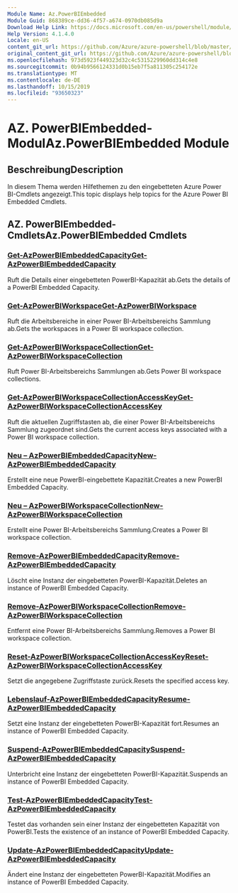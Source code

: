 ```yaml
---
Module Name: Az.PowerBIEmbedded
Module Guid: 868389ce-dd36-4f57-a674-0970db085d9a
Download Help Link: https://docs.microsoft.com/en-us/powershell/module/az.powerbiembedded
Help Version: 4.1.4.0
Locale: en-US
content_git_url: https://github.com/Azure/azure-powershell/blob/master/src/PowerBIEmbedded/PowerBIEmbedded/help/Az.PowerBIEmbedded.md
original_content_git_url: https://github.com/Azure/azure-powershell/blob/master/src/PowerBIEmbedded/PowerBIEmbedded/help/Az.PowerBIEmbedded.md
ms.openlocfilehash: 973d5923f449323d32c4c5315229960dd314c4e8
ms.sourcegitcommit: 0b94b9566124331d0b15eb7f5a811305c254172e
ms.translationtype: MT
ms.contentlocale: de-DE
ms.lasthandoff: 10/15/2019
ms.locfileid: "93650323"
---
```

# <span data-ttu-id="27485-101">AZ. PowerBIEmbedded-Modul</span><span class="sxs-lookup"><span data-stu-id="27485-101">Az.PowerBIEmbedded Module</span></span>
## <span data-ttu-id="27485-102">Beschreibung</span><span class="sxs-lookup"><span data-stu-id="27485-102">Description</span></span>
<span data-ttu-id="27485-103">In diesem Thema werden Hilfethemen zu den eingebetteten Azure Power BI-Cmdlets angezeigt.</span><span class="sxs-lookup"><span data-stu-id="27485-103">This topic displays help topics for the Azure Power BI Embedded Cmdlets.</span></span>

## <span data-ttu-id="27485-104">AZ. PowerBIEmbedded-Cmdlets</span><span class="sxs-lookup"><span data-stu-id="27485-104">Az.PowerBIEmbedded Cmdlets</span></span>
### [<span data-ttu-id="27485-105">Get-AzPowerBIEmbeddedCapacity</span><span class="sxs-lookup"><span data-stu-id="27485-105">Get-AzPowerBIEmbeddedCapacity</span></span>](Get-AzPowerBIEmbeddedCapacity.md)
<span data-ttu-id="27485-106">Ruft die Details einer eingebetteten PowerBI-Kapazität ab.</span><span class="sxs-lookup"><span data-stu-id="27485-106">Gets the details of a PowerBI Embedded Capacity.</span></span>

### [<span data-ttu-id="27485-107">Get-AzPowerBIWorkspace</span><span class="sxs-lookup"><span data-stu-id="27485-107">Get-AzPowerBIWorkspace</span></span>](Get-AzPowerBIWorkspace.md)
<span data-ttu-id="27485-108">Ruft die Arbeitsbereiche in einer Power BI-Arbeitsbereichs Sammlung ab.</span><span class="sxs-lookup"><span data-stu-id="27485-108">Gets the workspaces in a Power BI workspace collection.</span></span>

### [<span data-ttu-id="27485-109">Get-AzPowerBIWorkspaceCollection</span><span class="sxs-lookup"><span data-stu-id="27485-109">Get-AzPowerBIWorkspaceCollection</span></span>](Get-AzPowerBIWorkspaceCollection.md)
<span data-ttu-id="27485-110">Ruft Power BI-Arbeitsbereichs Sammlungen ab.</span><span class="sxs-lookup"><span data-stu-id="27485-110">Gets Power BI workspace collections.</span></span>

### [<span data-ttu-id="27485-111">Get-AzPowerBIWorkspaceCollectionAccessKey</span><span class="sxs-lookup"><span data-stu-id="27485-111">Get-AzPowerBIWorkspaceCollectionAccessKey</span></span>](Get-AzPowerBIWorkspaceCollectionAccessKey.md)
<span data-ttu-id="27485-112">Ruft die aktuellen Zugriffstasten ab, die einer Power BI-Arbeitsbereichs Sammlung zugeordnet sind.</span><span class="sxs-lookup"><span data-stu-id="27485-112">Gets the current access keys associated with a Power BI workspace collection.</span></span>

### [<span data-ttu-id="27485-113">Neu – AzPowerBIEmbeddedCapacity</span><span class="sxs-lookup"><span data-stu-id="27485-113">New-AzPowerBIEmbeddedCapacity</span></span>](New-AzPowerBIEmbeddedCapacity.md)
<span data-ttu-id="27485-114">Erstellt eine neue PowerBI-eingebettete Kapazität.</span><span class="sxs-lookup"><span data-stu-id="27485-114">Creates a new PowerBI Embedded Capacity.</span></span>

### [<span data-ttu-id="27485-115">Neu – AzPowerBIWorkspaceCollection</span><span class="sxs-lookup"><span data-stu-id="27485-115">New-AzPowerBIWorkspaceCollection</span></span>](New-AzPowerBIWorkspaceCollection.md)
<span data-ttu-id="27485-116">Erstellt eine Power BI-Arbeitsbereichs Sammlung.</span><span class="sxs-lookup"><span data-stu-id="27485-116">Creates a Power BI workspace collection.</span></span>

### [<span data-ttu-id="27485-117">Remove-AzPowerBIEmbeddedCapacity</span><span class="sxs-lookup"><span data-stu-id="27485-117">Remove-AzPowerBIEmbeddedCapacity</span></span>](Remove-AzPowerBIEmbeddedCapacity.md)
<span data-ttu-id="27485-118">Löscht eine Instanz der eingebetteten PowerBI-Kapazität.</span><span class="sxs-lookup"><span data-stu-id="27485-118">Deletes an instance of PowerBI Embedded Capacity.</span></span>

### [<span data-ttu-id="27485-119">Remove-AzPowerBIWorkspaceCollection</span><span class="sxs-lookup"><span data-stu-id="27485-119">Remove-AzPowerBIWorkspaceCollection</span></span>](Remove-AzPowerBIWorkspaceCollection.md)
<span data-ttu-id="27485-120">Entfernt eine Power BI-Arbeitsbereichs Sammlung.</span><span class="sxs-lookup"><span data-stu-id="27485-120">Removes a Power BI workspace collection.</span></span>

### [<span data-ttu-id="27485-121">Reset-AzPowerBIWorkspaceCollectionAccessKey</span><span class="sxs-lookup"><span data-stu-id="27485-121">Reset-AzPowerBIWorkspaceCollectionAccessKey</span></span>](Reset-AzPowerBIWorkspaceCollectionAccessKey.md)
<span data-ttu-id="27485-122">Setzt die angegebene Zugriffstaste zurück.</span><span class="sxs-lookup"><span data-stu-id="27485-122">Resets the specified access key.</span></span>

### [<span data-ttu-id="27485-123">Lebenslauf-AzPowerBIEmbeddedCapacity</span><span class="sxs-lookup"><span data-stu-id="27485-123">Resume-AzPowerBIEmbeddedCapacity</span></span>](Resume-AzPowerBIEmbeddedCapacity.md)
<span data-ttu-id="27485-124">Setzt eine Instanz der eingebetteten PowerBI-Kapazität fort.</span><span class="sxs-lookup"><span data-stu-id="27485-124">Resumes an instance of PowerBI Embedded Capacity.</span></span>

### [<span data-ttu-id="27485-125">Suspend-AzPowerBIEmbeddedCapacity</span><span class="sxs-lookup"><span data-stu-id="27485-125">Suspend-AzPowerBIEmbeddedCapacity</span></span>](Suspend-AzPowerBIEmbeddedCapacity.md)
<span data-ttu-id="27485-126">Unterbricht eine Instanz der eingebetteten PowerBI-Kapazität.</span><span class="sxs-lookup"><span data-stu-id="27485-126">Suspends an instance of PowerBI Embedded Capacity.</span></span>

### [<span data-ttu-id="27485-127">Test-AzPowerBIEmbeddedCapacity</span><span class="sxs-lookup"><span data-stu-id="27485-127">Test-AzPowerBIEmbeddedCapacity</span></span>](Test-AzPowerBIEmbeddedCapacity.md)
<span data-ttu-id="27485-128">Testet das vorhanden sein einer Instanz der eingebetteten Kapazität von PowerBI.</span><span class="sxs-lookup"><span data-stu-id="27485-128">Tests the existence of an instance of PowerBI Embedded Capacity.</span></span>

### [<span data-ttu-id="27485-129">Update-AzPowerBIEmbeddedCapacity</span><span class="sxs-lookup"><span data-stu-id="27485-129">Update-AzPowerBIEmbeddedCapacity</span></span>](Update-AzPowerBIEmbeddedCapacity.md)
<span data-ttu-id="27485-130">Ändert eine Instanz der eingebetteten PowerBI-Kapazität.</span><span class="sxs-lookup"><span data-stu-id="27485-130">Modifies  an instance of PowerBI Embedded Capacity.</span></span>

